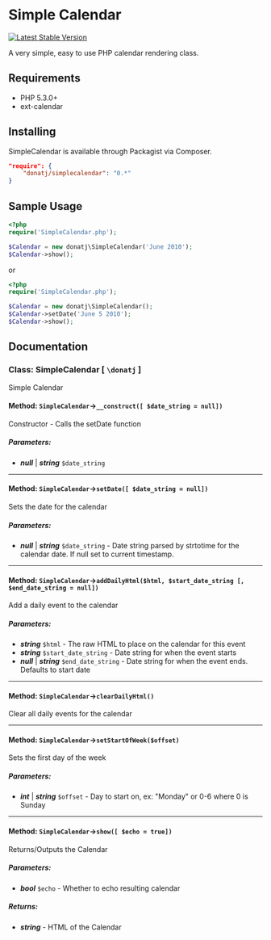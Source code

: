 # Simple Calendar

[![Latest Stable Version](https://poser.pugx.org/donatj/simplecalendar/v/stable.png)](https://packagist.org/packages/donatj/simplecalendar)

A very simple, easy to use PHP calendar rendering class.

## Requirements

  - PHP 5.3.0+
  - ext-calendar

## Installing

SimpleCalendar is available through Packagist via Composer.

```json
"require": {
	"donatj/simplecalendar": "0.*"
}
```

## Sample Usage

```php
<?php
require('SimpleCalendar.php');  

$Calendar = new donatj\SimpleCalendar('June 2010');  
$Calendar->show();
```

or

```php
<?php
require('SimpleCalendar.php');  

$Calendar = new donatj\SimpleCalendar();  
$Calendar->setDate('June 5 2010');  
$Calendar->show();
```

## Documentation

### Class: SimpleCalendar \[ `\donatj` \]

Simple Calendar

#### Method: `SimpleCalendar`->`__construct([ $date_string = null])`

Constructor - Calls the setDate function  
  


##### Parameters:

- ***null*** | ***string*** `$date_string`



---

#### Method: `SimpleCalendar`->`setDate([ $date_string = null])`

Sets the date for the calendar  
  


##### Parameters:

- ***null*** | ***string*** `$date_string` - Date string parsed by strtotime for the calendar date. If null set to current timestamp.



---

#### Method: `SimpleCalendar`->`addDailyHtml($html, $start_date_string [, $end_date_string = null])`

Add a daily event to the calendar  
  


##### Parameters:

- ***string*** `$html` - The raw HTML to place on the calendar for this event
- ***string*** `$start_date_string` - Date string for when the event starts
- ***null*** | ***string*** `$end_date_string` - Date string for when the event ends. Defaults to start date



---

#### Method: `SimpleCalendar`->`clearDailyHtml()`

Clear all daily events for the calendar  
  



---

#### Method: `SimpleCalendar`->`setStartOfWeek($offset)`

Sets the first day of the week  
  


##### Parameters:

- ***int*** | ***string*** `$offset` - Day to start on, ex: "Monday" or 0-6 where 0 is Sunday



---

#### Method: `SimpleCalendar`->`show([ $echo = true])`

Returns/Outputs the Calendar  
  


##### Parameters:

- ***bool*** `$echo` - Whether to echo resulting calendar


##### Returns:

- ***string*** - HTML of the Calendar


